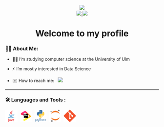 <div id="header" align="center">
  <img src="https://media1.giphy.com/media/5eLDrEaRGHegx2FeF2/giphy.gif?cid=790b7611ljrzqwcvlbg72hvp7m76emzap172g2no7oi8j9of&rid=giphy.gif&ct=s" width="200"/>
  
  <div id="social">
    <a href="https://www.linkedin.com/in/fabian-karl-3511b2173/">
      <img src="https://img.shields.io/badge/LinkedIn-blue?logo=linkedin&logoColor=blue&style=social" height="30"/>
    </a>
    <a href="https://twitter.com/FabiKarl">
      <img src="https://img.shields.io/badge/Twitter-blue?logo=twitter&logoColor=blue&style=social" height="30"/>
    </a>
  </div>

  <h1>
    Welcome to my profile
  </h1>
</div>

### :man_technologist: About Me:
  - :man_student: I’m  studying computer science at the University of Ulm

  - :zap: I’m mostly interested in Data Science

  - :envelope: How to reach me: &nbsp; 
    <a href="https://www.linkedin.com/in/fabian-karl-3511b2173/">
      <img src="https://img.shields.io/badge/-Fabian_Karl-blue?style=flat&logo=Linkedin&logoColor=white" height="18"/>
    </a>

---
### :hammer_and_wrench: Languages and Tools :
  <div id="tools">
    <img src="https://github.com/devicons/devicon/blob/master/icons/java/java-original-wordmark.svg" title="Java" alt="Java" width="40" height="40"/>&nbsp;
    <img src="https://github.com/devicons/devicon/blob/master/icons/jetbrains/jetbrains-original.svg" title="Jetbrains-IDE" alt="Jetbrains-IDE" width="40" height="40"/>&nbsp;
    <img src="https://github.com/devicons/devicon/blob/master/icons/python/python-original-wordmark.svg" title="Python" alt="Python" width="40" height="40"/>&nbsp;
    <img src="https://github.com/devicons/devicon/blob/master/icons/jupyter/jupyter-original.svg" title="Jupyter" alt="Jupyter" width="40" height="40"/>&nbsp;
    <img src="https://github.com/devicons/devicon/blob/master/icons/git/git-plain.svg" title="Git" alt="Git" width="40" height="40"/>&nbsp;
    
  </div>

